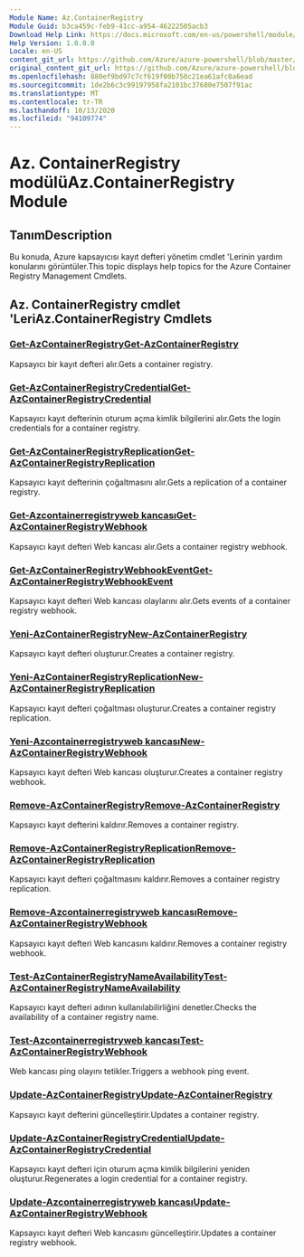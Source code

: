 ```yaml
---
Module Name: Az.ContainerRegistry
Module Guid: b3ca459c-feb9-41cc-a954-46222505acb3
Download Help Link: https://docs.microsoft.com/en-us/powershell/module/az.containerregistry
Help Version: 1.0.0.0
Locale: en-US
content_git_url: https://github.com/Azure/azure-powershell/blob/master/src/ContainerRegistry/ContainerRegistry/help/Az.ContainerRegistry.md
original_content_git_url: https://github.com/Azure/azure-powershell/blob/master/src/ContainerRegistry/ContainerRegistry/help/Az.ContainerRegistry.md
ms.openlocfilehash: 880ef9bd97c7cf619f00b750c21ea61afc0a6ead
ms.sourcegitcommit: 1de2b6c3c99197958fa2101bc37680e7507f91ac
ms.translationtype: MT
ms.contentlocale: tr-TR
ms.lasthandoff: 10/13/2020
ms.locfileid: "94109774"
---
```

# <span data-ttu-id="e2a91-101">Az. ContainerRegistry modülü</span><span class="sxs-lookup"><span data-stu-id="e2a91-101">Az.ContainerRegistry Module</span></span>
## <span data-ttu-id="e2a91-102">Tanım</span><span class="sxs-lookup"><span data-stu-id="e2a91-102">Description</span></span>
<span data-ttu-id="e2a91-103">Bu konuda, Azure kapsayıcısı kayıt defteri yönetim cmdlet 'Lerinin yardım konularını görüntüler.</span><span class="sxs-lookup"><span data-stu-id="e2a91-103">This topic displays help topics for the Azure Container Registry Management Cmdlets.</span></span>

## <span data-ttu-id="e2a91-104">Az. ContainerRegistry cmdlet 'Leri</span><span class="sxs-lookup"><span data-stu-id="e2a91-104">Az.ContainerRegistry Cmdlets</span></span>
### [<span data-ttu-id="e2a91-105">Get-AzContainerRegistry</span><span class="sxs-lookup"><span data-stu-id="e2a91-105">Get-AzContainerRegistry</span></span>](Get-AzContainerRegistry.md)
<span data-ttu-id="e2a91-106">Kapsayıcı bir kayıt defteri alır.</span><span class="sxs-lookup"><span data-stu-id="e2a91-106">Gets a container registry.</span></span>

### [<span data-ttu-id="e2a91-107">Get-AzContainerRegistryCredential</span><span class="sxs-lookup"><span data-stu-id="e2a91-107">Get-AzContainerRegistryCredential</span></span>](Get-AzContainerRegistryCredential.md)
<span data-ttu-id="e2a91-108">Kapsayıcı kayıt defterinin oturum açma kimlik bilgilerini alır.</span><span class="sxs-lookup"><span data-stu-id="e2a91-108">Gets the login credentials for a container registry.</span></span>

### [<span data-ttu-id="e2a91-109">Get-AzContainerRegistryReplication</span><span class="sxs-lookup"><span data-stu-id="e2a91-109">Get-AzContainerRegistryReplication</span></span>](Get-AzContainerRegistryReplication.md)
<span data-ttu-id="e2a91-110">Kapsayıcı kayıt defterinin çoğaltmasını alır.</span><span class="sxs-lookup"><span data-stu-id="e2a91-110">Gets a replication of a container registry.</span></span>

### [<span data-ttu-id="e2a91-111">Get-Azcontainerregistryweb kancası</span><span class="sxs-lookup"><span data-stu-id="e2a91-111">Get-AzContainerRegistryWebhook</span></span>](Get-AzContainerRegistryWebhook.md)
<span data-ttu-id="e2a91-112">Kapsayıcı kayıt defteri Web kancası alır.</span><span class="sxs-lookup"><span data-stu-id="e2a91-112">Gets a container registry webhook.</span></span>

### [<span data-ttu-id="e2a91-113">Get-AzContainerRegistryWebhookEvent</span><span class="sxs-lookup"><span data-stu-id="e2a91-113">Get-AzContainerRegistryWebhookEvent</span></span>](Get-AzContainerRegistryWebhookEvent.md)
<span data-ttu-id="e2a91-114">Kapsayıcı kayıt defteri Web kancası olaylarını alır.</span><span class="sxs-lookup"><span data-stu-id="e2a91-114">Gets events of a container registry webhook.</span></span>

### [<span data-ttu-id="e2a91-115">Yeni-AzContainerRegistry</span><span class="sxs-lookup"><span data-stu-id="e2a91-115">New-AzContainerRegistry</span></span>](New-AzContainerRegistry.md)
<span data-ttu-id="e2a91-116">Kapsayıcı kayıt defteri oluşturur.</span><span class="sxs-lookup"><span data-stu-id="e2a91-116">Creates a container registry.</span></span>

### [<span data-ttu-id="e2a91-117">Yeni-AzContainerRegistryReplication</span><span class="sxs-lookup"><span data-stu-id="e2a91-117">New-AzContainerRegistryReplication</span></span>](New-AzContainerRegistryReplication.md)
<span data-ttu-id="e2a91-118">Kapsayıcı kayıt defteri çoğaltması oluşturur.</span><span class="sxs-lookup"><span data-stu-id="e2a91-118">Creates a container registry replication.</span></span>

### [<span data-ttu-id="e2a91-119">Yeni-Azcontainerregistryweb kancası</span><span class="sxs-lookup"><span data-stu-id="e2a91-119">New-AzContainerRegistryWebhook</span></span>](New-AzContainerRegistryWebhook.md)
<span data-ttu-id="e2a91-120">Kapsayıcı kayıt defteri Web kancası oluşturur.</span><span class="sxs-lookup"><span data-stu-id="e2a91-120">Creates a container registry webhook.</span></span>

### [<span data-ttu-id="e2a91-121">Remove-AzContainerRegistry</span><span class="sxs-lookup"><span data-stu-id="e2a91-121">Remove-AzContainerRegistry</span></span>](Remove-AzContainerRegistry.md)
<span data-ttu-id="e2a91-122">Kapsayıcı kayıt defterini kaldırır.</span><span class="sxs-lookup"><span data-stu-id="e2a91-122">Removes a container registry.</span></span>

### [<span data-ttu-id="e2a91-123">Remove-AzContainerRegistryReplication</span><span class="sxs-lookup"><span data-stu-id="e2a91-123">Remove-AzContainerRegistryReplication</span></span>](Remove-AzContainerRegistryReplication.md)
<span data-ttu-id="e2a91-124">Kapsayıcı kayıt defteri çoğaltmasını kaldırır.</span><span class="sxs-lookup"><span data-stu-id="e2a91-124">Removes a container registry replication.</span></span>

### [<span data-ttu-id="e2a91-125">Remove-Azcontainerregistryweb kancası</span><span class="sxs-lookup"><span data-stu-id="e2a91-125">Remove-AzContainerRegistryWebhook</span></span>](Remove-AzContainerRegistryWebhook.md)
<span data-ttu-id="e2a91-126">Kapsayıcı kayıt defteri Web kancasını kaldırır.</span><span class="sxs-lookup"><span data-stu-id="e2a91-126">Removes a container registry webhook.</span></span>

### [<span data-ttu-id="e2a91-127">Test-AzContainerRegistryNameAvailability</span><span class="sxs-lookup"><span data-stu-id="e2a91-127">Test-AzContainerRegistryNameAvailability</span></span>](Test-AzContainerRegistryNameAvailability.md)
<span data-ttu-id="e2a91-128">Kapsayıcı kayıt defteri adının kullanılabilirliğini denetler.</span><span class="sxs-lookup"><span data-stu-id="e2a91-128">Checks the availability of a container registry name.</span></span>

### [<span data-ttu-id="e2a91-129">Test-Azcontainerregistryweb kancası</span><span class="sxs-lookup"><span data-stu-id="e2a91-129">Test-AzContainerRegistryWebhook</span></span>](Test-AzContainerRegistryWebhook.md)
<span data-ttu-id="e2a91-130">Web kancası ping olayını tetikler.</span><span class="sxs-lookup"><span data-stu-id="e2a91-130">Triggers a webhook ping event.</span></span>

### [<span data-ttu-id="e2a91-131">Update-AzContainerRegistry</span><span class="sxs-lookup"><span data-stu-id="e2a91-131">Update-AzContainerRegistry</span></span>](Update-AzContainerRegistry.md)
<span data-ttu-id="e2a91-132">Kapsayıcı kayıt defterini güncelleştirir.</span><span class="sxs-lookup"><span data-stu-id="e2a91-132">Updates a container registry.</span></span>

### [<span data-ttu-id="e2a91-133">Update-AzContainerRegistryCredential</span><span class="sxs-lookup"><span data-stu-id="e2a91-133">Update-AzContainerRegistryCredential</span></span>](Update-AzContainerRegistryCredential.md)
<span data-ttu-id="e2a91-134">Kapsayıcı kayıt defteri için oturum açma kimlik bilgilerini yeniden oluşturur.</span><span class="sxs-lookup"><span data-stu-id="e2a91-134">Regenerates a login credential for a container registry.</span></span>

### [<span data-ttu-id="e2a91-135">Update-Azcontainerregistryweb kancası</span><span class="sxs-lookup"><span data-stu-id="e2a91-135">Update-AzContainerRegistryWebhook</span></span>](Update-AzContainerRegistryWebhook.md)
<span data-ttu-id="e2a91-136">Kapsayıcı kayıt defteri Web kancasını güncelleştirir.</span><span class="sxs-lookup"><span data-stu-id="e2a91-136">Updates a container registry webhook.</span></span>

